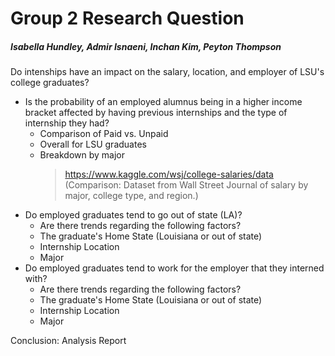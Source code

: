 # Group 2 Research Question
##### Isabella Hundley, Admir Isnaeni, Inchan Kim, Peyton Thompson

Do intenships have an impact on the salary, location, and employer of LSU's college graduates?
* Is the probability of an employed alumnus being in a higher income bracket affected by having previous internships and the type of internship they had?  
  + Comparison of Paid vs. Unpaid
   - Overall for LSU graduates  
   - Breakdown by major  
      > https://www.kaggle.com/wsj/college-salaries/data  
      (Comparison: Dataset from Wall Street Journal of salary by major, college type, and region.)   
* Do employed graduates tend to go out of state (LA)?  
   + Are there trends regarding the following factors?
    - The graduate's Home State (Louisiana or out of state)
    - Internship Location
    - Major
* Do employed graduates tend to work for the employer that they interned with?  
   + Are there trends regarding the following factors?
    - The graduate's Home State (Louisiana or out of state)
    - Internship Location
    - Major
    
Conclusion: Analysis Report
    
                 
